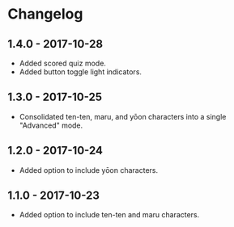 # Changelog

## 1.4.0 - 2017-10-28
- Added scored quiz mode.
- Added button toggle light indicators.

## 1.3.0 - 2017-10-25
- Consolidated ten-ten, maru, and yōon characters into a single "Advanced" mode.

## 1.2.0 - 2017-10-24
- Added option to include yōon characters.

## 1.1.0 - 2017-10-23
- Added option to include ten-ten and maru characters.
